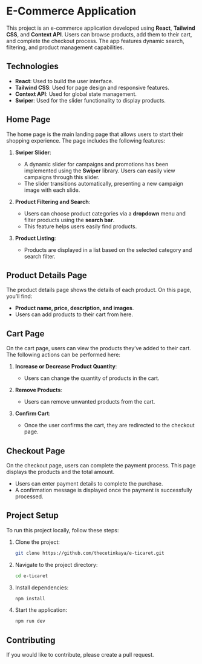 # E-Commerce Application

This project is an e-commerce application developed using **React**, **Tailwind CSS**, and **Context API**. Users can browse products, add them to their cart, and complete the checkout process. The app features dynamic search, filtering, and product management capabilities.

## Technologies

- **React**: Used to build the user interface.
- **Tailwind CSS**: Used for page design and responsive features.
- **Context API**: Used for global state management.
- **Swiper**: Used for the slider functionality to display products.

## Home Page

The home page is the main landing page that allows users to start their shopping experience. The page includes the following features:

1. **Swiper Slider**:

   - A dynamic slider for campaigns and promotions has been implemented using the **Swiper** library. Users can easily view campaigns through this slider.
   - The slider transitions automatically, presenting a new campaign image with each slide.

2. **Product Filtering and Search**:

   - Users can choose product categories via a **dropdown** menu and filter products using the **search bar**.
   - This feature helps users easily find products.

3. **Product Listing**:

   - Products are displayed in a list based on the selected category and search filter.

## Product Details Page

The product details page shows the details of each product. On this page, you’ll find:

- **Product name, price, description, and images**.
- Users can add products to their cart from here.

## Cart Page

On the cart page, users can view the products they’ve added to their cart. The following actions can be performed here:

1. **Increase or Decrease Product Quantity**:
   - Users can change the quantity of products in the cart.

2. **Remove Products**:

   - Users can remove unwanted products from the cart.

3. **Confirm Cart**:
   - Once the user confirms the cart, they are redirected to the checkout page.

## Checkout Page

On the checkout page, users can complete the payment process. This page displays the products and the total amount.

- Users can enter payment details to complete the purchase.
- A confirmation message is displayed once the payment is successfully processed.

## Project Setup

To run this project locally, follow these steps:

1. Clone the project:

   ```bash
   git clone https://github.com/thecetinkaya/e-ticaret.git


2. Navigate to the project directory:

   ```bash
   cd e-ticaret

   ```

3. Install dependencies:

   ```bash
   npm install

   ```

4. Start the application:
   ```bash
   npm run dev
   ```

## Contributing

If you would like to contribute, please create a pull request.


